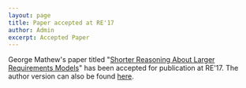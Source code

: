 ```yaml
---
layout: page
title: Paper accepted at RE'17
author: Admin
excerpt: Accepted Paper
---
```


George Mathew's paper titled "[Shorter Reasoning About Larger Requirements Models](https://arxiv.org/pdf/1702.05568.pdf)" has been 
accepted for publication at RE'17. The author version can also be found [here](https://arxiv.org/pdf/1702.05568.pdf).
